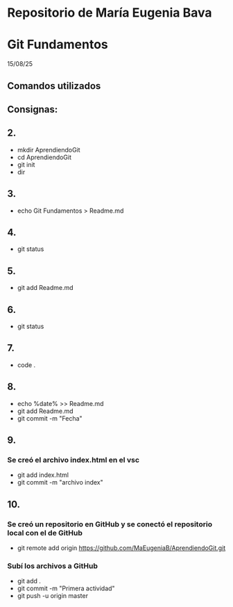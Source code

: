 # Repositorio de María Eugenia Bava
#
# Git Fundamentos
15/08/25

## Comandos utilizados
## Consignas:
## 2.
- mkdir AprendiendoGit
- cd AprendiendoGit
- git init
- dir

## 3.
- echo Git Fundamentos > Readme.md

## 4.
- git status

## 5.
- git add Readme.md

## 6.
- git status

## 7.
- code .

## 8.
- echo %date% >> Readme.md
- git add Readme.md
- git commit -m "Fecha"

## 9.
### Se creó el archivo index.html en el vsc

- git add index.html
- git commit -m "archivo index"

## 10.
### Se creó un repositorio en GitHub y se conectó el repositorio local con el de GitHub
- git remote add origin https://github.com/MaEugeniaB/AprendiendoGit.git

### Subí los archivos a GitHub
- git add .
- git commit -m "Primera actividad"
- git push -u origin master


